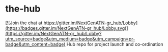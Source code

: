 # the-hub

[![Join the chat at https://gitter.im/NextGenATN-gr_hub/Lobby](https://badges.gitter.im/NextGenATN-gr_hub/Lobby.svg)](https://gitter.im/NextGenATN-gr_hub/Lobby?utm_source=badge&utm_medium=badge&utm_campaign=pr-badge&utm_content=badge)
Hub repo for project launch and co-ordination
